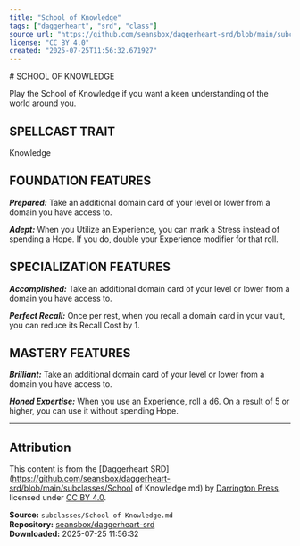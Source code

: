 ```yaml
---
title: "School of Knowledge"
tags: ["daggerheart", "srd", "class"]
source_url: "https://github.com/seansbox/daggerheart-srd/blob/main/subclasses/School of Knowledge.md"
license: "CC BY 4.0"
created: "2025-07-25T11:56:32.671927"
---
```


﻿# SCHOOL OF KNOWLEDGE

Play the School of Knowledge if you want a keen understanding of the world around you.

## SPELLCAST TRAIT

Knowledge

## FOUNDATION FEATURES

***Prepared:*** Take an additional domain card of your level or lower from a domain you have access to.

***Adept:*** When you Utilize an Experience, you can mark a Stress instead of spending a Hope. If you do, double your Experience modifier for that roll.

## SPECIALIZATION FEATURES

***Accomplished:*** Take an additional domain card of your level or lower from a domain you have access to.

***Perfect Recall:*** Once per rest, when you recall a domain card in your vault, you can reduce its Recall Cost by 1.

## MASTERY FEATURES

***Brilliant:*** Take an additional domain card of your level or lower from a domain you have access to.

***Honed Expertise:*** When you use an Experience, roll a d6. On a result of 5 or higher, you can use it without spending Hope.

---

## Attribution

This content is from the [Daggerheart SRD](https://github.com/seansbox/daggerheart-srd/blob/main/subclasses/School of Knowledge.md) by [Darrington Press](https://darringtonpress.com/), licensed under [CC BY 4.0](https://creativecommons.org/licenses/by/4.0/).

**Source:** `subclasses/School of Knowledge.md`  
**Repository:** [seansbox/daggerheart-srd](https://github.com/seansbox/daggerheart-srd)  
**Downloaded:** 2025-07-25 11:56:32


